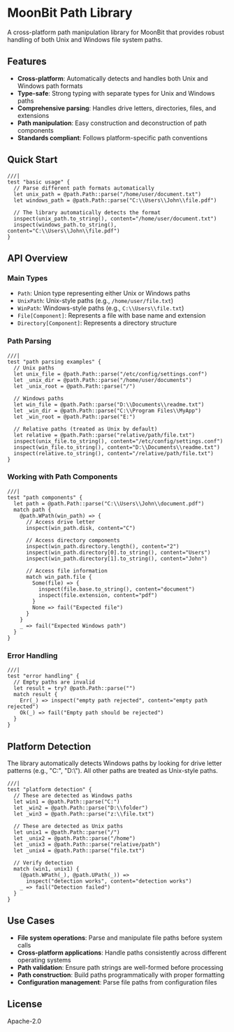 # MoonBit Path Library

A cross-platform path manipulation library for MoonBit that provides robust handling of both Unix and Windows file system paths.

## Features

- **Cross-platform**: Automatically detects and handles both Unix and Windows path formats
- **Type-safe**: Strong typing with separate types for Unix and Windows paths
- **Comprehensive parsing**: Handles drive letters, directories, files, and extensions
- **Path manipulation**: Easy construction and deconstruction of path components
- **Standards compliant**: Follows platform-specific path conventions

## Quick Start

```moonbit
///|
test "basic usage" {
  // Parse different path formats automatically
  let unix_path = @path.Path::parse("/home/user/document.txt")
  let windows_path = @path.Path::parse("C:\\Users\\John\\file.pdf")

  // The library automatically detects the format
  inspect(unix_path.to_string(), content="/home/user/document.txt")
  inspect(windows_path.to_string(), content="C:\\Users\\John\\file.pdf")
}
```

## API Overview

### Main Types

- `Path`: Union type representing either Unix or Windows paths
- `UnixPath`: Unix-style paths (e.g., `/home/user/file.txt`)
- `WinPath`: Windows-style paths (e.g., `C:\\Users\\file.txt`)
- `File[Component]`: Represents a file with base name and extension
- `Directory[Component]`: Represents a directory structure

### Path Parsing

```moonbit
///|
test "path parsing examples" {
  // Unix paths
  let unix_file = @path.Path::parse("/etc/config/settings.conf")
  let _unix_dir = @path.Path::parse("/home/user/documents")
  let _unix_root = @path.Path::parse("/")

  // Windows paths
  let win_file = @path.Path::parse("D:\\Documents\\readme.txt")
  let _win_dir = @path.Path::parse("C:\\Program Files\\MyApp")
  let _win_root = @path.Path::parse("E:")

  // Relative paths (treated as Unix by default)
  let relative = @path.Path::parse("relative/path/file.txt")
  inspect(unix_file.to_string(), content="/etc/config/settings.conf")
  inspect(win_file.to_string(), content="D:\\Documents\\readme.txt")
  inspect(relative.to_string(), content="/relative/path/file.txt")
}
```

### Working with Path Components

```moonbit
///|
test "path components" {
  let path = @path.Path::parse("C:\\Users\\John\\document.pdf")
  match path {
    @path.WPath(win_path) => {
      // Access drive letter
      inspect(win_path.disk, content="C")

      // Access directory components
      inspect(win_path.directory.length(), content="2")
      inspect(win_path.directory[0].to_string(), content="Users")
      inspect(win_path.directory[1].to_string(), content="John")

      // Access file information
      match win_path.file {
        Some(file) => {
          inspect(file.base.to_string(), content="document")
          inspect(file.extension, content="pdf")
        }
        None => fail("Expected file")
      }
    }
    _ => fail("Expected Windows path")
  }
}
```

### Error Handling

```moonbit
///|
test "error handling" {
  // Empty paths are invalid
  let result = try? @path.Path::parse("")
  match result {
    Err(_) => inspect("empty path rejected", content="empty path rejected")
    Ok(_) => fail("Empty path should be rejected")
  }
}
```

## Platform Detection

The library automatically detects Windows paths by looking for drive letter patterns (e.g., "C:", "D:\\"). All other paths are treated as Unix-style paths.

```moonbit
///|
test "platform detection" {
  // These are detected as Windows paths
  let win1 = @path.Path::parse("C:")
  let _win2 = @path.Path::parse("D:\\folder")
  let _win3 = @path.Path::parse("z:\\file.txt")

  // These are detected as Unix paths
  let unix1 = @path.Path::parse("/")
  let _unix2 = @path.Path::parse("/home")
  let _unix3 = @path.Path::parse("relative/path")
  let _unix4 = @path.Path::parse("file.txt")

  // Verify detection
  match (win1, unix1) {
    (@path.WPath(_), @path.UPath(_)) =>
      inspect("detection works", content="detection works")
    _ => fail("Detection failed")
  }
}
```

## Use Cases

- **File system operations**: Parse and manipulate file paths before system calls
- **Cross-platform applications**: Handle paths consistently across different operating systems
- **Path validation**: Ensure path strings are well-formed before processing
- **Path construction**: Build paths programmatically with proper formatting
- **Configuration management**: Parse file paths from configuration files

## License

Apache-2.0